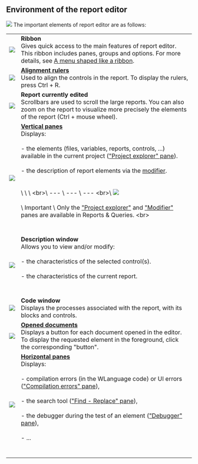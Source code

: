 


## Environment of the report editor 
			



<a name="NOTE1"></a>
<a name="NOTE1_1"></a>

![](https://doc.pcsoft.fr/en-US/images/image.awp?langid=3&name=EtatEditeur.gif&type=thumb)
The important elements of report editor are as follows:


|   |   |
| --- | --- |
| ![](https://doc.pcsoft.fr/en-US/images/image.awp?langid=3&name=CERCLE1.gif)<br> | **Ribbon**<br>Gives quick access to the main features of report editor. This ribbon includes panes, groups and options. For more details, see [A menu shaped like a ribbon](../Editeurs/9000149.md). |
| ![](https://doc.pcsoft.fr/en-US/images/image.awp?langid=3&name=Cercle2.gif)<br> | [**Alignment rulers**](../Editeurs/2022001.md)<br>Used to align the controls in the report. To display the rulers, press Ctrl + R. |
| ![](https://doc.pcsoft.fr/en-US/images/image.awp?langid=3&name=CERCLE3.gif)<br> | **Report currently edited**<br>Scrollbars are used to scroll the large reports. You can also zoom on the report to visualize more precisely the elements of the report (Ctrl + mouse wheel). |
| ![](https://doc.pcsoft.fr/en-US/images/image.awp?langid=3&name=CERCLE4.gif)<br> | [**Vertical panes**](../Editeurs/2027001.md)<br>Displays:<br><br>- the elements (files, variables, reports, controls, ...) available in the current project (["Project explorer" pane](../Editeurs/2027029.md)).<br><br>- the description of report elements via the [modifier](../Editeurs/2027006.md).<br><br><br>\   \   \   \<br>\ --- \ --- \ --- \<br>\ ![](https://doc.pcsoft.fr/en-US/images/image.awp?langid=3&name=ER.png)<br><br> \ Important \ Only the ["Project explorer"](../Editeurs/2027029.md) and ["Modifier"](../Editeurs/2027006.md) panes are available in Reports & Queries. \<br><br><br><br> |
| ![](https://doc.pcsoft.fr/en-US/images/image.awp?langid=3&name=Cercle5.gif)<br> | **Description window**<br>Allows you to view and/or modify:<br><br>- the characteristics of the selected control(s).<br><br>- the characteristics of the current report.<br><br><br> |
| ![](https://doc.pcsoft.fr/en-US/images/image.awp?langid=3&name=CERCLE6.gif)<br> | **Code window**<br>Displays the processes associated with the report, with its blocks and controls. |
| ![](https://doc.pcsoft.fr/en-US/images/image.awp?langid=3&name=CERCLE7.gif)<br> | [**Opened documents**](../Editeurs/2029012.md)<br>Displays a button for each document opened in the editor. To display the requested element in the foreground, click the corresponding "button". |
| ![](https://doc.pcsoft.fr/en-US/images/image.awp?langid=3&name=CERCLE8.gif)<br> | [**Horizontal panes**](../Editeurs/2027001.md)<br>Displays:<br><br>- compilation errors (in the WLanguage code) or UI errors (["Compilation errors" pane](../Editeurs/2027031.md)), <br><br>- the search tool (["Find - Replace" pane](../Editeurs/2027013.md)), <br><br>- the debugger during the test of an element (["Debugger" pane](../Editeurs/2027030.md)), <br><br>- ...<br><br><br> |




